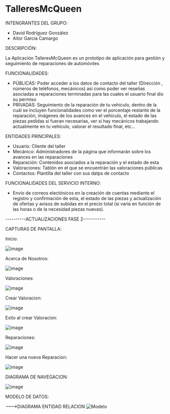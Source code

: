 # TalleresMcQueen

INTENGRANTES DEL GRUPO:
 - David Rodríguez González
 - Aitor García Camargo
 
DESCRIPCIÓN:

La Aplicación TalleresMcQueen es un prototipo de aplicación para gestión y seguimiento de reparaciones de automóviles

FUNCIONALIDADES:
 - PÚBLICAS: Poder acceder a los datos de contacto del taller (Dirección , números de teléfonos, mecánicos) así como poder ver reseñas asociadas a reparaciones terminadas para las cuales el usuario final dio su permiso
 - PRIVADAS: Seguimiento de la reparación de tu vehículo, dentro de la cuál se incluyen funcionalidades como ver el porcentaje restante de la reparación, imágenes de los avances en el vehículo, el estado de las piezas pedidas si fueran necesarias, ver si hay mecánicos trabajando actualmente en tu vehículo, valorar el resultado final, etc...

ENTIDADES PRINCIPALES:
  - Usuario: Cliente del taller
  - Mecánico: Administradores de la página que informarán sobre los avances en las reparaciones
  - Reparación: Contenidos asociados a la reparación y el estado de esta
  - Valoraciones: Tablón en el que se encuentrán las valoraciones públicas
  - Contactos: Plantilla del taller con sus datps de contacto
 
FUNCIONALIDADES DEL SERVICIO INTERNO:
 - Envío de correos electónicos en la creación de cuentas mediante el registro y confirmación de esta, el estado de las piezas y actualización de ofertas y avisos de subidas en el precio total (si varía en función de las horas o de la necesidad piezas nuevas).

----------ACTUALIZACIONES FASE 2-----------

CAPTURAS DE PANTALLA:

Inicio:

![image](https://user-images.githubusercontent.com/119364189/221829431-bf40cf87-82f7-4c8d-98fb-4532b7b9f006.png)

Acerca de Nosotros:

![image](https://user-images.githubusercontent.com/119364189/221829730-97354276-e215-4485-b958-5026b63eeac2.png)


Valoraciones:

![image](https://user-images.githubusercontent.com/119364189/221829268-bda26fd3-63c3-4a82-aedf-2f737af95391.png)
  
  Crear Valoracion:
  
  ![image](https://user-images.githubusercontent.com/119364189/221829974-a3d9ba20-e952-4306-986a-57eecb4328ee.png)

  Exito al crear Valoracion:
  
  ![image](https://user-images.githubusercontent.com/119364189/221830119-1295963e-e550-44ef-9d23-5f74670f7232.png)

Reparaciones:

![image](https://user-images.githubusercontent.com/119364189/221830279-4652a52b-06e0-4d9e-b954-921dca5a9deb.png)

  Hacer una nueva Reparacion:
  
  ![image](https://user-images.githubusercontent.com/119364189/221830421-0ed25c80-735b-461e-8a32-9802de2e1678.png)

DIAGRAMA DE NAVEGACION:

![image](https://user-images.githubusercontent.com/119364189/221834298-f54f2eb1-139c-4b41-8cd1-0cc26d0940e7.png)


MODELO DE DATOS:
 
 --->DIAGRAMA ENTIDAD RELACION
 ![Modelo](https://user-images.githubusercontent.com/123817881/221811846-f557af82-69d2-4278-9ab9-7c29493e3325.png)

